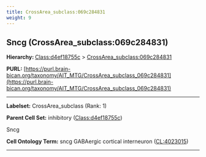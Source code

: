 ```yaml
---
title: CrossArea_subclass:069c284831
weight: 9
---
```

## Sncg (CrossArea_subclass:069c284831)
<b>Hierarchy: </b>
[Class:d4ef18755c](../Class_d4ef18755c) >
[CrossArea_subclass:069c284831](../CrossArea_subclass_069c284831)

**PURL:** [https://purl.brain-bican.org/taxonomy/AIT_MTG/CrossArea_subclass_069c284831](https://purl.brain-bican.org/taxonomy/AIT_MTG/CrossArea_subclass_069c284831)

---


**Labelset:** CrossArea_subclass (Rank: 1)

**Parent Cell Set:** inhibitory ([Class:d4ef18755c](../Class_d4ef18755c))

Sncg


**Cell Ontology Term:**  sncg GABAergic cortical interneuron ([CL:4023015](https://www.ebi.ac.uk/ols/ontologies/cl/terms?obo_id=CL:4023015)) 

[MARKER GENES.]: #


---

[TRANSFERRED ANNOTATIONS.]: #


[AUTHOR ANNOTATION FIELDS.]: #

